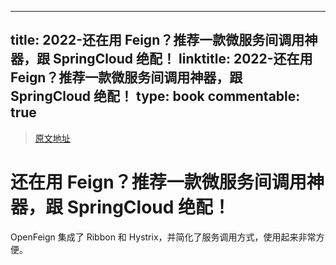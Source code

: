 
---
title: 2022-还在用 Feign？推荐一款微服务间调用神器，跟 SpringCloud 绝配！
linktitle: 2022-还在用 Feign？推荐一款微服务间调用神器，跟 SpringCloud 绝配！
type: book
commentable: true
---

> [原文地址](https://juejin.cn/post/7064742963015843870)

# 还在用 Feign？推荐一款微服务间调用神器，跟 SpringCloud 绝配！

OpenFeign 集成了 Ribbon 和 Hystrix，并简化了服务调用方式，使用起来非常方便。

    